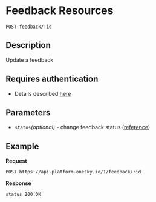 # Feedback Resources
    POST feedback/:id

## Description
Update a feedback

## Requires authentication
- Details described [here](/README.md#authentication)

## Parameters
- `status`_(optional)_ - change feedback status ([reference](/reference/feedback/status.md))

## Example
**Request**

    POST https://api.platform.onesky.io/1/feedback/:id

**Response**
```
status 200 OK
```